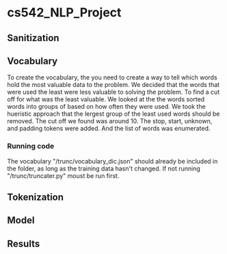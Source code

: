 # cs542_NLP_Project

## Sanitization

## Vocabulary
To create the vocabulary, the you need to create a way to tell which words hold the most valuable data to the problem. We decided that the words that were used the least were less valuable to solving the problem. To find a cut off for what was the least valuable. We looked at the the words sorted words into groups of based on how often they were used. We took the hueristic approach that the lergest group of the least used words should be removed. The cut off we found was around 10. The stop, start, unknown, and padding tokens were added. And the list of words was enumerated.
### Running code 
The vocabulary "/trunc/vocabulary_dic.json" should already be included in the folder, as long as the training data hasn't changed. If not running "/trunc/truncater.py" moust be run first.

## Tokenization

## Model

## Results
